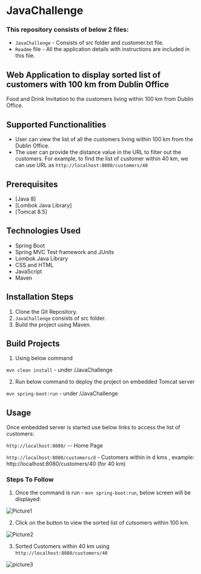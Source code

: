 # JavaChallenge

### This repository consists of below 2 files:
- `JavaChallenge` - Consists of src folder and customer.txt file.
- `Readme` file - All the application details with instructions are included in this file.

## Web Application to display sorted list of customers with 100 km from Dublin Office
Food and Drink Invitation to the customers living within 100 km from Dublin Office.

## Supported Functionalities
- User can view the list of all the customers living within 100 km from the Dublin Office.
- The user can provide the distance value in the URL to filter out the customers.
  For example, to find the list of customer within 40 km, we can use URL as `http://localhost:8080/customers/40`

## Prerequisites
- [Java 8]
- [Lombok Java Library]
- [Tomcat 8.5] 

## Technologies Used

- Spring Boot
- Spring MVC Test framework and JUnits
- Lombok Java Library
- CSS and HTML
- JavaScript
- Maven

## Installation Steps
1. Clone the Git Repository.
2. `JavaChallenge` consists of src folder.
3. Build the project using Maven.

## Build Projects

1. Using below command

`mvn clean install` - under /JavaChallenge

2. Run below command to deploy the project on embedded Tomcat server

`mvn spring-boot:run` - under /JavaChallenge

## Usage
Once embedded server is started use below links to access the list of customers:

`http://localhost:8080/`  -- Home Page

`http://localhost:8080/customers/d` - Customers within in d kms , example: http://localhost:8080/customers/40 (for 40 km)


### Steps To Follow
1. Once the command is run - `mvn spring-boot:run`, below screen will be displayed:

![Picture1](https://user-images.githubusercontent.com/56262858/99890492-d5762a00-2c57-11eb-8158-ef818a14e1d0.PNG)


2. Click on the button to view the sorted list of cutsomers within 100 km.

![Picture2](https://user-images.githubusercontent.com/56262858/99890494-db6c0b00-2c57-11eb-889c-6faf9cd13186.PNG)


3. Sorted Customers within 40 km using `http://localhost:8080/customers/40`

![picture3](https://user-images.githubusercontent.com/56262858/99890497-e1fa8280-2c57-11eb-9993-28f7c1ee9fcf.PNG)
